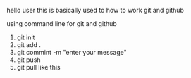hello user this is basically used to how to work git and github 

using command line for git and github
1. git init
2. git add .
3. git commint -m "enter your message"
4. git push
5. git pull
like this
   
